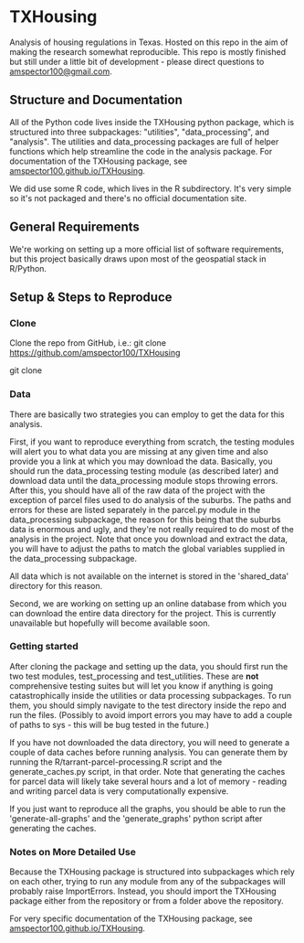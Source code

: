 # TXHousing

Analysis of housing regulations in Texas. Hosted on this repo in the aim of making the research somewhat reproducible.
This repo is mostly finished but still under a little bit of development - please direct questions to 
amspector100@gmail.com.

## Structure and Documentation

All of the Python code lives inside the TXHousing python package, which is structured into three subpackages:
"utilities", "data_processing", and "analysis". The utilities and data_processing packages are full of helper functions
which help streamline the code in the analysis package. For documentation of the TXHousing package, see
[amspector100.github.io/TXHousing](https://amspector100.github.io/TXHousing). 

We did use some R code, which lives in the R subdirectory. It's very simple so it's not packaged and there's no official 
documentation site.

## General Requirements

We're working on setting up a more official list of software requirements, but this project basically draws upon most of 
the geospatial stack in R/Python. 

## Setup & Steps to Reproduce

### Clone

Clone the repo from GitHub, i.e.: git clone https://github.com/amspector100/TXHousing

git clone 

### Data

There are basically two strategies you can employ to get the data for this analysis.

First, if you want to reproduce everything from scratch, the testing modules will alert you to what data you are missing
at any given time and also provide you a link at which you may download the data. Basically, you should run the 
data_processing testing module (as described later) and download data until the data_processing module stops throwing 
errors. After this, you should have all of the raw data of the project with the exception of parcel files used to 
do analysis of the suburbs. The paths and errors for these are listed separately in the parcel.py module in the 
data_processing subpackage, the reason for this being that the suburbs data is enormous and ugly, and they're not really 
required to do most of the analysis in the project. Note that once you download and extract the data, you will have to
adjust the paths to match the global variables supplied in the data_processing subpackage. 

All data which is not available on the internet is stored in the 'shared_data' directory for this reason.

Second, we are working on setting up an online database from which you can download the entire data directory for the 
project. This is currently unavailable but hopefully will become available soon.

### Getting started

After cloning the package and setting up the data, you should first run the two test modules, test_processing and 
test_utilities. These are **not** comprehensive testing suites but will let you know if anything is going
catastrophically inside the utilities or data processing subpackages. To run them, you should simply navigate to the 
test directory inside the repo and run the files. (Possibly to avoid import errors you may have to add a couple 
of paths to sys - this will be bug tested in the future.)

If you have not downloaded the data directory, you will need to generate a couple of data caches before running analysis.
You can generate them by running the R/tarrant-parcel-processing.R script and the generate_caches.py script, in that order. 
Note that generating the caches for parcel data will likely take several hours and a lot of memory - reading and writing
 parcel data is very computationally expensive.

If you just want to reproduce all the graphs, you should be able to run the 'generate-all-graphs' and the 'generate_graphs'
python script after generating the caches. 

### Notes on More Detailed Use

Because the TXHousing package is structured into subpackages which rely on each other, trying to run any module from
any of the subpackages will probably raise ImportErrors. Instead, you should import the TXHousing package either from 
the repository or from a folder above the repository. 

For very specific documentation of the TXHousing package, see
[amspector100.github.io/TXHousing](https://amspector100.github.io/TXHousing). 